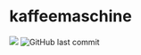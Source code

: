 # kaffeemaschine
<p><img src="https://img.shields.io/badge/build-passing-green" />&nbsp;<img src="https://img.shields.io/github/last-commit/minutiaes/kaffeemaschine" alt="GitHub last commit" /></p>

